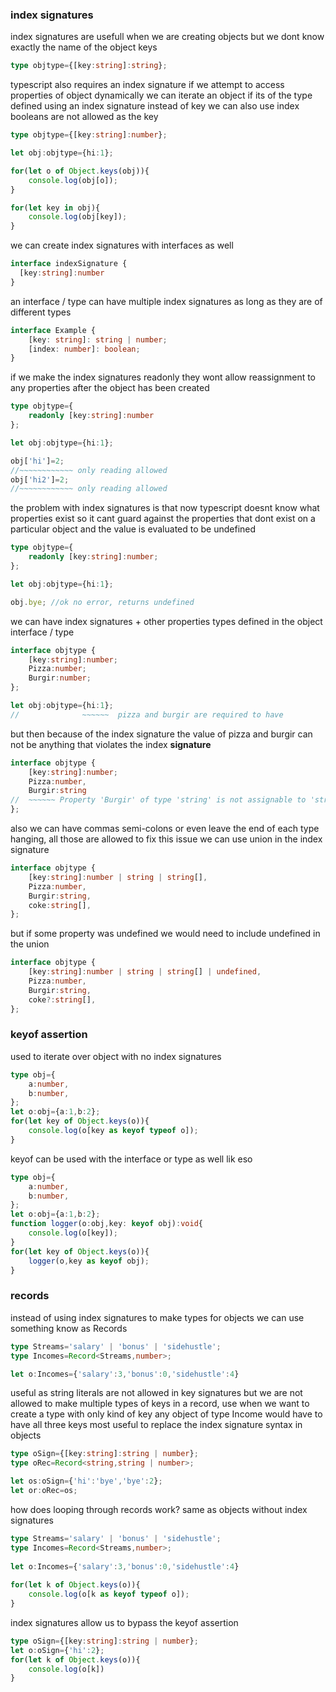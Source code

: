 ### index signatures
index signatures are usefull when we are creating objects but we dont know exactly the name of the object keys
```ts
type objtype={[key:string]:string};
```
typescript also requires an index signature if we attempt to access properties of object dynamically 
we can iterate an object if its of the type defined using an index signature
instead of key we can also use index
booleans are not allowed as the key
```ts
type objtype={[key:string]:number};

let obj:objtype={hi:1};

for(let o of Object.keys(obj)){
    console.log(obj[o]);
}

for(let key in obj){
    console.log(obj[key]);
}
```
we can create index signatures with interfaces as well
```ts
interface indexSignature {
  [key:string]:number
}
```
an interface / type can have multiple index signatures as long as they are of different types
```ts
interface Example {
    [key: string]: string | number;
    [index: number]: boolean;
}
```
if we make the index signatures readonly they wont allow reassignment to any properties after the object has been created
```ts
type objtype={
    readonly [key:string]:number
};

let obj:objtype={hi:1};

obj['hi']=2;
//~~~~~~~~~~~~ only reading allowed
obj['hi2']=2;
//~~~~~~~~~~~~ only reading allowed
```
the problem with index signatures is that now typescript doesnt know what properties exist so it cant guard against the properties that dont exist on a particular object
and the value is evaluated to be undefined
```ts
type objtype={
    readonly [key:string]:number;
};

let obj:objtype={hi:1};

obj.bye; //ok no error, returns undefined
```
we can have index signatures + other properties types defined in the object interface / type
```ts
interface objtype {
    [key:string]:number;
    Pizza:number;
    Burgir:number;
};

let obj:objtype={hi:1};
//              ~~~~~~  pizza and burgir are required to have
```
but then because of the index signature the value of pizza and burgir can not be anything that violates the index **signature**
```ts
interface objtype {
    [key:string]:number;
    Pizza:number,
    Burgir:string
//  ~~~~~~ Property 'Burgir' of type 'string' is not assignable to 'string' index type 'number'
};
```
also we can have commas semi-colons or even leave the end of each type hanging, all those are allowed
to fix this issue we can use union in the index signature
```ts
interface objtype {
    [key:string]:number | string | string[],
    Pizza:number,
    Burgir:string,
    coke:string[],
};
```
but if some property was undefined we would need to include undefined in the union
```ts
interface objtype {
    [key:string]:number | string | string[] | undefined,
    Pizza:number,
    Burgir:string,
    coke?:string[],
};
```

### keyof assertion
used to iterate over object with no index signatures

```ts 
type obj={
	a:number,
	b:number,
};
let o:obj={a:1,b:2};
for(let key of Object.keys(o)){
	console.log(o[key as keyof typeof o]);
}
```
keyof can be used with the interface or type as well lik eso
```ts
type obj={
    a:number,
    b:number,
};
let o:obj={a:1,b:2};
function logger(o:obj,key: keyof obj):void{
    console.log(o[key]);
}
for(let key of Object.keys(o)){
    logger(o,key as keyof obj);
}
```

### records
instead of using index signatures to make types for objects we can use something know as Records
```ts
type Streams='salary' | 'bonus' | 'sidehustle';
type Incomes=Record<Streams,number>;

let o:Incomes={'salary':3,'bonus':0,'sidehustle':4}
```
useful as string literals are not allowed in key signatures
but we are not allowed to make multiple types of keys in a record, use when we want to create a type with only kind of key
any object of type Income would have to have all three keys 
most useful to replace the index signature syntax in objects
```ts
type oSign={[key:string]:string | number};
type oRec=Record<string,string | number>;

let os:oSign={'hi':'bye','bye':2};
let or:oRec=os;
```
how does looping through records work?
same as objects without index signatures
```ts
type Streams='salary' | 'bonus' | 'sidehustle';
type Incomes=Record<Streams,number>;
  
let o:Incomes={'salary':3,'bonus':0,'sidehustle':4}
  
for(let k of Object.keys(o)){
    console.log(o[k as keyof typeof o]);
}
```
index signatures allow us to bypass the keyof assertion
```ts
type oSign={[key:string]:string | number};
let o:oSign={'hi':2};
for(let k of Object.keys(o)){
    console.log(o[k])
}
```